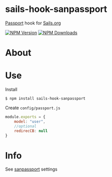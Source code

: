 # sails-hook-sanpassport
[Passport](https://www.npmjs.com/package/passport) hook for [Sails.org](http://sailsjs.org/)

  [![NPM Version][npm-image]][npm-url]
  [![NPM Downloads][downloads-image]][downloads-url]

# About

# Use
Install
	
	$ npm install sails-hook-sanpassport

Create `config/passport.js`
~~~js
module.exports = {
	model: "user",
	//optional
	redirecCB: null
}
~~~
# Info
See [sanpassport](https://www.npmjs.com/package/sanpassport) settings

[npm-image]: https://img.shields.io/npm/v/sails-hook-sanpassport.svg
[npm-url]: https://npmjs.org/package/sails-hook-sanpassport
[downloads-image]: https://img.shields.io/npm/dm/sails-hook-sanpassport.svg
[downloads-url]: https://npmjs.org/package/sails-hook-sanpassport
